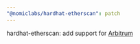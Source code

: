 ```yaml
---
"@nomiclabs/hardhat-etherscan": patch
---
```


hardhat-etherscan: add support for [Arbitrum](https://github.com/OffchainLabs/arbitrum)
